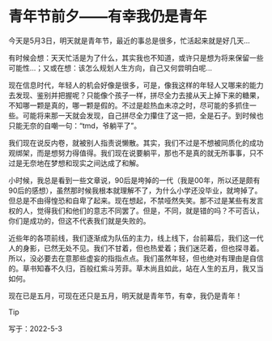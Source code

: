 # 青年节前夕——有幸我仍是青年

今天是5月3日，明天就是青年节，最近的事总是很多，忙活起来就是好几天...

有时候会想：天天忙活是为了什么，其实我也不知道，或许只是想为将来保留一些可能性...；又或在想：该怎么规划人生方向，自己又何尝明白呢...

现在信息时代，年轻人的机会好像是很多，可是，像我这样的年轻人又哪来的能力去发现、鉴别并把握呢？只能像个孩子一样，拼尽全力去接从天上掉下来的糖果，不知哪一颗是真的，哪一颗是假的。不过是趁热血未凉之时，尽可能的多抓住一些。可能将来那一天就会发现，自己拼尽全力攥住了这一把，全是石子。到时候也只能无奈的自嘲一句：“tmd，爷躺平了”。

我们现在说反内卷，就被别人指责说懒散。其实，我们不过是不想被同质化的成功观绑架，而是想努力得值得。我们现在说要躺平，那也不是真的就无所事事，只不过是无奈地在梦想和现实之间达成了和解。

小时候，我总是看到一些文章说，90后是垮掉的一代（我是00年，所以还是颇有90后的感想），虽然那时候我根本就理解不了，为什么小学还没毕业，就垮掉了。但总是不由得惶恐和自卑了起来。现在想起，不禁哑然失笑。那不过是某些有发言权的人，觉得我们和他们的意志不同罢了。但是，不同，就是错的吗？不可否认，你们是成功的，但这不代表我们就是失败的。

近些年的各项前线，我们逐渐成为队伍的主力，线上线下，台前幕后，我们这一代人的身影，已然无处不见。我们不甘着，但也热爱着；我们迷茫着，但也探寻着。所以，没必要去在意那些虚妄的指指点点。我们虽然年轻，但也绝对有理由是自信的。草书知春不久归，百般红紫斗芳菲。草木尚且如此，站在人生的五月，我又当如何。

现在已是五月，可现在还只是五月，明天就是青年节，有幸，我仍是青年！

> [!tip]
>
> 写于：2022-5-3